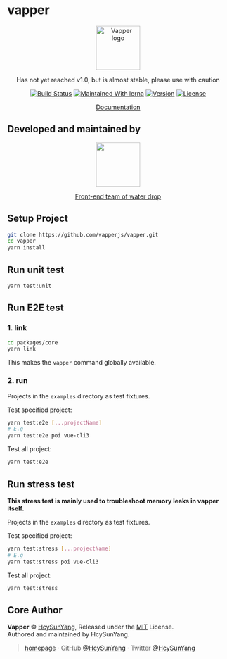 # vapper

<p align="center"><a href="https://vapperjs.org/" target="_blank" rel="noopener noreferrer"><img width="100" src="https://vapperjs.org/vapper.png" alt="Vapper logo"></a></p>

<p align="center">Has not yet reached v1.0, but is almost stable, please use with caution</p>

<p align="center">
  <a href="https://circleci.com/gh/shuidi-fed/vapper"><img src="https://circleci.com/gh/shuidi-fed/vapper.svg?style=svg" alt="Build Status"/></a>
  <a href="https://lerna.js.org/"><img src="https://img.shields.io/badge/maintained%20with-lerna-cc00ff.svg" alt="Maintained With lerna"></a>
  <a href="https://www.npmjs.com/package/@vapper/core"><img src="https://img.shields.io/npm/v/@vapper/core.svg" alt="Version"></a>
  <a href="https://www.npmjs.com/package/@vapper/core"><img src="https://img.shields.io/npm/l/@vapper/core.svg" alt="License"></a>
</p>

<p align="center"><a href="https://vapperjs.org/">Documentation</a></p>

## Developed and maintained by

<p align="center"><a href="https://zhuanlan.zhihu.com/shuidi-fed"><img src="./assets/sd.png" width="100" /></a></p>

<p align="center"><a href="https://zhuanlan.zhihu.com/shuidi-fed">Front-end team of water drop</a></p>

## Setup Project

```sh
git clone https://github.com/vapperjs/vapper.git
cd vapper
yarn install
```

## Run unit test

```sh
yarn test:unit
```

## Run E2E test

### 1. link

```sh
cd packages/core
yarn link
```

This makes the `vapper` command globally available.

### 2. run

Projects in the `examples` directory as test fixtures.

Test specified project:

```sh
yarn test:e2e [...projectName]
# E.g
yarn test:e2e poi vue-cli3
```

Test all project:

```sh
yarn test:e2e
```

## Run stress test

**This stress test is mainly used to troubleshoot memory leaks in vapper itself.**

Projects in the `examples` directory as test fixtures.

Test specified project:

```sh
yarn test:stress [...projectName]
# E.g
yarn test:stress poi vue-cli3
```

Test all project:

```sh
yarn test:stress
```

## Core Author

**Vapper** © [HcySunYang](https://github.com/HcySunYang), Released under the [MIT](./LICENSE) License.<br>
Authored and maintained by HcySunYang.

> [homepage](http://hcysun.me/homepage/) · GitHub [@HcySunYang](https://github.com/HcySunYang) · Twitter [@HcySunYang](https://twitter.com/HcySunYang)